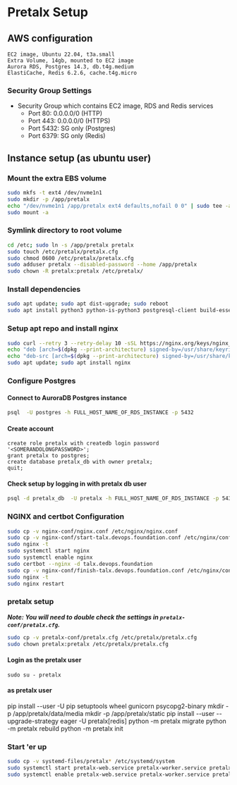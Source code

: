 # Pretalx Setup

## AWS configuration

```text
EC2 image, Ubuntu 22.04, t3a.small
Extra Volume, 14gb, mounted to EC2 image
Aurora RDS, Postgres 14.3, db.t4g.medium
ElastiCache, Redis 6.2.6, cache.t4g.micro
```

### Security Group Settings

- Security Group which contains EC2 image, RDS and Redis services
  - Port 80: 0.0.0.0/0 (HTTP)
  - Port 443: 0.0.0.0/0 (HTTPS)
  - Port 5432: SG only (Postgres)
  - Port 6379: SG only (Redis)

## Instance setup (as ubuntu user)

### Mount the extra EBS volume

```bash
sudo mkfs -t ext4 /dev/nvme1n1
sudo mkdir -p /app/pretalx
echo "/dev/nvme1n1 /app/pretalx ext4 defaults,nofail 0 0" | sudo tee -a /etc/fstab
sudo mount -a
```

### Symlink directory to root volume

```bash
cd /etc; sudo ln -s /app/pretalx pretalx
sudo touch /etc/pretalx/pretalx.cfg
sudo chmod 0600 /etc/pretalx/pretalx.cfg
sudo adduser pretalx --disabled-password --home /app/pretalx
sudo chown -R pretalx:pretalx /etc/pretalx/
```

### Install dependencies

```bash
sudo apt update; sudo apt dist-upgrade; sudo reboot
sudo apt install python3 python-is-python3 postgresql-client build-essential libssl-dev python3-dev gettext python3-pip certbot python3-certbot-nginx
```

### Setup apt repo and install nginx

```bash
sudo curl --retry 3 --retry-delay 10 -sSL https://nginx.org/keys/nginx_signing.key | sudo gpg --dearmor --output /usr/share/keyrings/nginx-archive-keyring.gpg
echo "deb [arch=$(dpkg --print-architecture) signed-by=/usr/share/keyrings/nginx-archive-keyring.gpg] http://nginx.org/packages/mainline/ubuntu `lsb_release -cs` nginx" | sudo tee /etc/apt/sources.list.d/nginx-mainline.list
echo "deb-src [arch=$(dpkg --print-architecture) signed-by=/usr/share/keyrings/nginx-archive-keyring.gpg] http://nginx.org/packages/mainline/ubuntu `lsb_release -cs` nginx" | sudo tee -a /etc/apt/sources.list.d/nginx-mainline.list
sudo apt update; sudo apt install nginx
```

### Configure Postgres

#### Connect to AuroraDB Postgres instance

```bash
psql  -U postgres -h FULL_HOST_NAME_OF_RDS_INSTANCE -p 5432
```

#### Create account

```pgsql
create role pretalx with createdb login password '<SOMERANDOLONGPASSWORD>';
grant pretalx to postgres;
create database pretalx_db with owner pretalx;
quit;
```

#### Check setup by logging in with pretalx db user

```bash
psql -d pretalx_db  -U pretalx -h FULL_HOST_NAME_OF_RDS_INSTANCE -p 5432
```

### NGINX and certbot Configuration

```bash
sudo cp -v nginx-conf/nginx.conf /etc/nginx/nginx.conf
sudo cp -v nginx-conf/start-talx.devops.foundation.conf /etc/nginx/conf.d/talx.devops.foundation.conf
sudo nginx -t
sudo systemctl start nginx
sudo systemctl enable nginx
sudo certbot --nginx -d talx.devops.foundation
sudo cp -v nginx-conf/finish-talx.devops.foundation.conf /etc/nginx/conf.d/talx.devops.foundation.conf
sudo nginx -t
sudo nginx restart
```

### pretalx setup

***Note: You will need to double check the settings in `pretalx-conf/pretalx.cfg`.***

```bash
sudo cp -v pretalx-conf/pretalx.cfg /etc/pretalx/pretalx.cfg
sudo chown pretalx:pretalx /etc/pretalx/pretalx.cfg
```

#### Login as the pretalx user

`sudo su - pretalx`

#### as pretalx user

pip install --user -U pip setuptools wheel gunicorn psycopg2-binary
mkdir -p /app/pretalx/data/media
mkdir -p /app/pretalx/static
pip install --user --upgrade-strategy eager -U pretalx[redis]
python -m pretalx migrate
python -m pretalx rebuild
python -m pretalx init

### Start 'er up

```bash
sudo cp -v systemd-files/pretalx* /etc/systemd/system
sudo systemctl start pretalx-web.service pretalx-worker.service pretalx-periodic.timer
sudo systemctl enable pretalx-web.service pretalx-worker.service pretalx-periodic.timer
```
